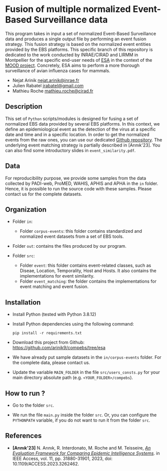 # Fusion of multiple normalized Event-Based Surveillance data

This program takes in input a set of normalized Event-Based Surveillance data and produces a single output file by performing an event fusion strategy. This fusion strategy is based on the normalized event entities provided by the EBS platforms. This specific branch of this repository is dedicated to the work conducted by INRAE/CIRAD and LIRMM in Montpellier for the specific end-user needs of [ESA](https://plateforme-esa.fr/fr) in the context of the [MOOD project](https://mood-h2020.eu/). Concretely, ESA aims to perform a more thorough surveillance of avian influenza cases for mammals.

* Nejat Arinik [nejat.arinik@inrae.fr](mailto:nejat.arinik@inrae.fr)
* Julien Rabatel [jrabatel@gmail.com](mailto:jrabatel@gmail.com)
* Mathieu Roche [mathieu.roche@cirad.fr](mailto:mathieu.roche@cirad.fr)


## Description

This set of `Python` scripts/modules is designed for fusing a set of normalized EBS data provided by several EBS platforms. In this context, we define an epidemiological event as the detection of the virus at a specific date and time and in a specific location.  In order to get the normalized events from the raw ones, you can use our dedicated [Github repository](https://github.com/arinik9/epidnews2event/tree/esa). The underlying event matching strategy is partially described in [Arınık'23]. You can also find some introductory slides in `event_similarity.pdf`.


## Data

For reproducibility purpose, we provide some samples from the data collected by PADI-web, ProMED, WAHIS, APHIS and APHA in the `in` folder. Hence, it is possible to run the source code with these samples. Please contact us for the complete datasets.


## Organization

* Folder `in`:

  * Folder `corpus-events`: this folder contains standardized and normalized event datasets from a set of EBS tools.
  
* Folder `out`: contains the files produced by our program.

* Folder `src`: 

  * Folder `event`: this folder contains event-related classes, such as Diseae, Location, Temporality, Host and Hosts. It also contains the implementations for event similarity.
  * Folder `event_matching`: the folder contains the implementations for event matching and event fusion.


## Installation

* Install Python (tested with Python 3.8.12)

* Install Python dependencies using the following command:

  ```
  pip install -r requirements.txt
  ```

* Download this project from Github: https://github.com/arinik9/compebs/tree/esa

* We have already put sample datasets in the `in/corpus-events` folder. For the complete data, please contact us.

* Update the variable `MAIN_FOLDER` in the file `src/users_consts.py` for your main directory absolute path (e.g. `<YOUR_FOLDER>/compebs`).




## How to run ?

* Go to the folder `src`.

* We run the file `main.py` inside the folder `src`. Or, you can configure the `PYTHONPATH` variable, if you do not want to run it from the folder `src`.



## References

* **[Arınık'23]** N. Arınık, R. Interdonato, M. Roche and M. Teisseire, [*An Evaluation Framework for Comparing Epidemic Intelligence Systems*](https://www.doi.org/10.1109/ACCESS.2023.3262462). in IEEE Access, vol. 11, pp. 31880-31901, 2023, doi: 10.1109/ACCESS.2023.3262462.

